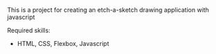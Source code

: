 This is a project for creating an etch-a-sketch drawing application with javascript

Required skills:
- HTML, CSS, Flexbox, Javascript